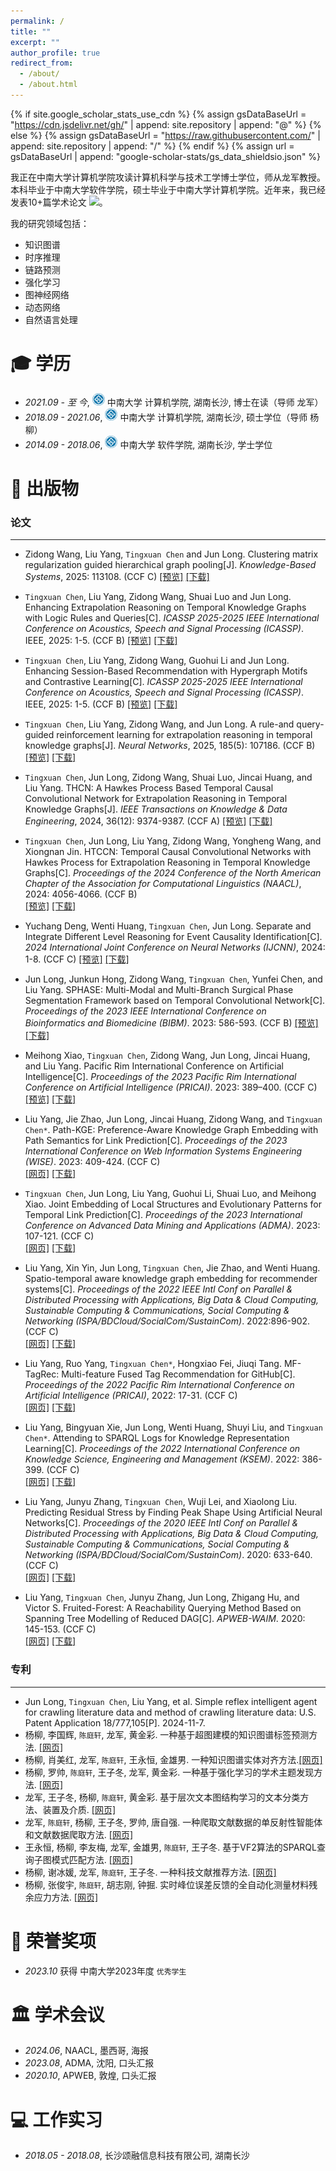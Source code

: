 ```yaml
---
permalink: /
title: ""
excerpt: ""
author_profile: true
redirect_from: 
  - /about/
  - /about.html
---
```


{% if site.google_scholar_stats_use_cdn %}
{% assign gsDataBaseUrl = "https://cdn.jsdelivr.net/gh/" | append: site.repository | append: "@" %}
{% else %}
{% assign gsDataBaseUrl = "https://raw.githubusercontent.com/" | append: site.repository | append: "/" %}
{% endif %}
{% assign url = gsDataBaseUrl | append: "google-scholar-stats/gs_data_shieldsio.json" %}

<span class='anchor' id='about-me'></span>

我正在中南大学计算机学院攻读计算机科学与技术工学博士学位，师从龙军教授。本科毕业于中南大学软件学院，硕士毕业于中南大学计算机学院。近年来，我已经发表10+篇学术论文
 <a href='https://scholar.google.com/citations?user=w32rzN0AAAAJ'><img src="https://img.shields.io/endpoint?url={{ url | url_encode }}&logo=Google%20Scholar&labelColor=f6f6f6&color=9cf&style=flat&label=引用"></a>。

我的研究领域包括：
- 知识图谱
- 时序推理
- 链路预测
- 强化学习
- 图神经网络
- 动态网络
- 自然语言处理
  


<span class='anchor' id='-xl'></span>

# 🎓 学历
- *2021.09 - 至  今*, <a href="https://www.csu.edu.cn/"><img class="svg" src="/images/CSU.png" width="20pt"></a> 中南大学 计算机学院, 湖南长沙, 博士在读（导师 龙军） 
- *2018.09 - 2021.06*, <a href="https://www.csu.edu.cn/"><img class="svg" src="/images/CSU.png" width="20pt"></a> 中南大学 计算机学院, 湖南长沙, 硕士学位（导师 杨柳）
- *2014.09 - 2018.06*, <a href="https://www.csu.edu.cn/"><img class="svg" src="/images/CSU.png" width="20pt"></a> 中南大学 软件学院, 湖南长沙, 学士学位
 
<span class='anchor' id='-lwzl'></span>

# 📝 出版物

### 论文
---
- Zidong Wang, Liu Yang, `Tingxuan Chen` and Jun Long. Clustering matrix regularization guided hierarchical graph pooling[J]. *Knowledge-Based Systems*, 2025: 113108. (CCF C) [[预览]](https://www.sciencedirect.com/science/article/pii/S0950705125001558) [[下载]](https://www.sciencedirect.com/science/article/pii/S0950705125001558)
  
- `Tingxuan Chen`, Liu Yang, Zidong Wang, Shuai Luo and Jun Long. Enhancing Extrapolation Reasoning on Temporal Knowledge Graphs with Logic Rules and Queries[C]. *ICASSP 2025-2025 IEEE International Conference on Acoustics, Speech and Signal Processing (ICASSP)*. IEEE, 2025: 1-5. (CCF B) [[预览]](https://ieeexplore.ieee.org/abstract/document/10889675/) [[下载]](https://ieeexplore.ieee.org/abstract/document/10889675/)

- `Tingxuan Chen`, Liu Yang, Zidong Wang, Guohui Li and Jun Long. Enhancing Session-Based Recommendation with Hypergraph Motifs and Contrastive Learning[C]. *ICASSP 2025-2025 IEEE International Conference on Acoustics, Speech and Signal Processing (ICASSP)*. IEEE, 2025: 1-5. (CCF B) [[预览]](https://ieeexplore.ieee.org/abstract/document/10890368) [[下载]](https://ieeexplore.ieee.org/abstract/document/10890368)

-	`Tingxuan Chen`, Liu Yang, Zidong Wang, and Jun Long. A rule-and query-guided reinforcement learning for extrapolation reasoning in temporal knowledge graphs[J]. *Neural Networks*, 2025, 185(5): 107186. (CCF B) [[预览]](https://doi.org/10.1016/j.neunet.2025.107186) [[下载]](https://doi.org/10.1016/j.neunet.2025.107186)

-	`Tingxuan Chen`, Jun Long, Zidong Wang, Shuai Luo, Jincai Huang, and Liu Yang. THCN: A Hawkes Process Based Temporal Causal Convolutional Network for Extrapolation Reasoning in Temporal Knowledge Graphs[J]. *IEEE Transactions on Knowledge & Data Engineering*, 2024, 36(12): 9374-9387. (CCF A) [[预览]](https://doi.ieeecomputersociety.org/10.1109/TKDE.2024.3474051) [[下载]](https://doi.ieeecomputersociety.org/10.1109/TKDE.2024.3474051) 

-	`Tingxuan Chen`, Jun Long, Liu Yang, Zidong Wang, Yongheng Wang, and Xiongnan Jin. HTCCN: Temporal Causal Convolutional Networks with Hawkes Process for Extrapolation Reasoning in Temporal Knowledge Graphs[C]. *Proceedings of the 2024 Conference of the North American Chapter of the Association for Computational Linguistics (NAACL)*, 2024: 4056-4066. (CCF B)  
[[预览]](https://aclanthology.org/2024.naacl-long.225.pdf) [[下载]](/pdf/TangJ-2022-Mechanism%20of%20Magnetic%20Flux%20Leakage%20Detection%20Method%20Based%20on%20the%20Slotted.pdf)

- Yuchang Deng, Wenti Huang, `Tingxuan Chen`, Jun Long. Separate and Integrate Different Level Reasoning for Event Causality Identification[C]. *2024 International Joint Conference on Neural Networks (IJCNN)*, 2024: 1-8. (CCF C) [[预览]](https://ieeexplore.ieee.org/document/10650503) [[下载]](https://doi.org/10.1109/IJCNN60899.2024.10650503)

-	Jun Long, Junkun Hong, Zidong Wang, `Tingxuan Chen`, Yunfei Chen, and Liu Yang. SPHASE: Multi-Modal and Multi-Branch Surgical Phase Segmentation Framework based on Temporal Convolutional Network[C]. *Proceedings of the 2023 IEEE International Conference on Bioinformatics and Biomedicine (BIBM)*. 2023: 586-593. (CCF B) 
[[预览]](https://ieeexplore.ieee.org/abstract/document/10385579) [[下载]](/pdf/TangJ-2021-A%20novel%20magnetic%20flux%20leakage%20method%20based%20on%20the%20ferromagnetic%20lift-off%20layer.pdf)

-	Meihong Xiao, `Tingxuan Chen`, Zidong Wang, Jun Long, Jincai Huang, and Liu Yang. Pacific Rim International Conference on Artificial Intelligence[C]. *Proceedings of the 2023 Pacific Rim International Conference on Artificial Intelligence (PRICAI)*. 2023: 389–400. (CCF C)  
[[预览]](https://link.springer.com/chapter/10.1007/978-981-99-7019-3_36) [[下载]](/pdf/TangJ-2020-The%20influence%20of%20magnetic%20head%E2%80%99s%20pose%20on%20magnetic%20flux%20leakage%20detection.pdf)

- Liu Yang, Jie Zhao, Jun Long, Jincai Huang, Zidong Wang, and `Tingxuan Chen*`. Path-KGE: Preference-Aware Knowledge Graph Embedding with Path Semantics for Link Prediction[C]. *Proceedings of the 2023 International Conference on Web Information Systems Engineering (WISE)*. 2023: 409-424. (CCF C)  
[[网页]](https://link.springer.com/chapter/10.1007/978-981-99-7254-8_32) [[下载]](/pdf/FengB-2022-A%20Review%20of%20Magnetic%20Flux%20Leakage%20Nondestructive%20Testing.pdf)

- `Tingxuan Chen`, Jun Long, Liu Yang, Guohui Li, Shuai Luo, and Meihong Xiao. Joint Embedding of Local Structures and Evolutionary Patterns for Temporal Link Prediction[C]. *Proceedings of the 2023 International Conference on Advanced Data Mining and Applications (ADMA)*. 2023: 107-121. (CCF C)  
[[网页]](https://link.springer.com/chapter/10.1007/978-3-031-46664-9_8) [[下载]](/pdf/JinX-2022-A%20Self-Adaptive%20Vibration%20Reduction%20Method%20Based%20on%20Deep%20Deterministic%20Policy.pdf)

- Liu Yang, Xin Yin, Jun Long, `Tingxuan Chen`, Jie Zhao, and Wenti Huang. Spatio-temporal aware knowledge graph embedding for recommender systems[C]. *Proceedings of the 2022 IEEE Intl Conf on Parallel \& Distributed Processing with Applications, Big Data \& Cloud Computing, Sustainable Computing \& Communications, Social Computing \& Networking (ISPA/BDCloud/SocialCom/SustainCom)*. 2022:896-902. (CCF C)  
[[网页]](https://ieeexplore.ieee.org/abstract/document/10070740) [[下载]](/pdf/ZhangJ-2022-Inspection%20of%20Cracks%20in%20the%20Piston%20Rod%20of%20a%20Hydraulic%20Cylinder%20Using%20Injected.pdf)

-	Liu Yang, Ruo Yang, `Tingxuan Chen*`, Hongxiao Fei, Jiuqi Tang. MF-TagRec: Multi-feature Fused Tag Recommendation for GitHub[C]. *Proceedings of the 2022 Pacific Rim International Conference on Artificial Intelligence (PRICAI)*, 2022: 17-31. (CCF C)  
[[网页]](https://link.springer.com/chapter/10.1007/978-3-031-20868-3_2) [[下载]](/pdf/WangS-2022-A%20Novel%20AC-MFL%20Probe%20Based%20on%20the%20Parallel%20Cables%20Magnetizing%20Technique.pdf)

-	Liu Yang, Bingyuan Xie, Jun Long, Wenti Huang, Shuyi Liu, and `Tingxuan Chen*`. Attending to SPARQL Logs for Knowledge Representation Learning[C]. *Proceedings of the 2022 International Conference on Knowledge Science, Engineering and Management (KSEM)*. 2022: 386-399. (CCF C)  
[[网页]](https://link.springer.com/chapter/10.1007/978-3-031-10983-6_30) [[下载]](/pdf/Wang-2020-A%20Novel%20Magnetic%20Flux%20Leakage%20Testing%20Method%20Based%20on%20AC%20and%20DC%20Composite.pdf)

- Liu Yang, Junyu Zhang, `Tingxuan Chen`, Wuji Lei, and Xiaolong Liu. Predicting Residual Stress by Finding Peak Shape Using Artificial Neural Networks[C]. *Proceedings of the 2020 IEEE Intl Conf on Parallel \& Distributed Processing with Applications, Big Data \& Cloud Computing, Sustainable Computing \& Communications, Social Computing \& Networking (ISPA/BDCloud/SocialCom/SustainCom)*. 2020: 633-640. (CCF C)  
[[网页]](https://ieeexplore.ieee.org/abstract/document/9444001) [[下载]](/pdf/WangR-2020-Motion%20induced%20eddy%20current%20based%20testing%20method%20for%20the%20detection%20of.pdf)

-	Liu Yang, `Tingxuan Chen`, Junyu Zhang, Jun Long, Zhigang Hu, and Victor S. Fruited-Forest: A Reachability Querying Method Based on Spanning Tree Modelling of Reduced DAG[C]. *APWEB-WAIM*. 2020: 145-153. (CCF C)  
[[网页]](https://link.springer.com/chapter/10.1007/978-3-030-60259-8_11) [[下载]](/pdf/WangR-2019-A%20large%20lift-off%20nondestructive%20testing%20method%20based%20on%20the%20interaction%20between.pdf)

### 专利
---
- Jun Long, `Tingxuan Chen`, Liu Yang, et al. Simple reflex intelligent agent for crawling literature data and method of crawling literature data: U.S. Patent Application 18/777,105[P]. 2024-11-7.
- 杨柳, 李国辉, `陈庭轩`, 龙军, 黄金彩. 一种基于超图建模的知识图谱标签预测方法. [[网页]](https://cprs.patentstar.com.cn/Search/Detail?ANE=7CDA4DBA9GEDBIHA9CIC9BHA9IAA8DDABHFA9AGE9HEE9DCC)
- 杨柳, 肖美红, 龙军, `陈庭轩`, 王永恒, 金雄男. 一种知识图谱实体对齐方法.[[网页]](https://cprs.patentstar.com.cn/Search/Detail?ANE=9EGD6CEA9DGC9DGD9IBB5DCACFGAIIIA9HFF9BABCFGA4ACA)
- 杨柳, 罗帅, `陈庭轩`, 王子冬, 龙军, 黄金彩. 一种基于强化学习的学术主题发现方法. [[网页]](https://cprs.patentstar.com.cn/Search/Detail?ANE=9CGB6FBA9GHG9DHE9FIF9BIA9CGH9AIEDGGA9GGG9IGG3ABA) 
- 龙军, 王子冬, 杨柳, `陈庭轩`, 黄金彩. 基于层次文本图结构学习的文本分类方法、装置及介质. [[网页]](https://cprs.patentstar.com.cn/Search/Detail?ANE=9FHF7EDA6CCA9FFE9GDB9GEB9DDCDIHA9HGF9EDH4DAAAEEA) 
- 龙军, `陈庭轩`, 杨柳, 王子冬, 罗帅, 唐自强. 一种爬取文献数据的单反射性智能体和文献数据爬取方法. [[网页]](https://cprs.patentstar.com.cn/Search/Detail?ANE=8AGA7BGA9FCA9DFC4DAA6FBA6BFABEGA9GCFBHGA9AHH8FAA)
- 王永恒, 杨柳, 李友梅, 龙军, 金雄男, `陈庭轩`, 王子冬. 基于VF2算法的SPARQL查询子图模式匹配方法. [[网页]](https://cprs.patentstar.com.cn/Search/Detail?ANE=AIHA9HDB9GEDAHIA9IBB9EFB9DFG8CFA9GED9IGFBIGA9AIE)
- 杨柳, 谢冰媛, 龙军, `陈庭轩`, 王子冬. 一种科技文献推荐方法. [[网页]](https://cprs.patentstar.com.cn/Search/Detail?ANE=7BEA5BEA6BDA5BCA9GHF9HED8AGAHHIA4CBA9EGG8AFA9CIG)
- 杨柳, 张俊宇, `陈庭轩`, 胡志刚, 钟掘. 实时峰位误差反馈的全自动化测量材料残余应力方法. [[网页]](https://cprs.patentstar.com.cn/Search/Detail?ANE=AHIA8IAA9HCC9FEC5CCA3CBA9BHH9DHE8BEA5BBA9FAC9BIC)



<span class='anchor' id='-ryjx'></span>

# 🏅 荣誉奖项
- *2023.10* 获得 中南大学2023年度 `优秀学生`  
  

<span class='anchor' id='-xshy'></span>

# 🏛️ 学术会议
- *2024.06*, NAACL, 墨西哥, 海报
- *2023.08*, ADMA, 沈阳, 口头汇报
- *2020.10*, APWEB, 敦煌, 口头汇报

<span class='anchor' id='-gzsx'></span>

# 💻 工作实习
- *2018.05 - 2018.08*, 长沙颂融信息科技有限公司, 湖南长沙
